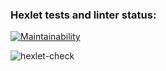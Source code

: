 ### Hexlet tests and linter status:

[![Maintainability](https://api.codeclimate.com/v1/badges/d9abfb2a261431c2ca30/maintainability)](https://codeclimate.com/github/Hennessy811/frontend-project-lvl1/maintainability)

![hexlet-check](https://github.com/hennessy811/frontend-project-lvl1/workflows/hexlet-check/badge.svg)
